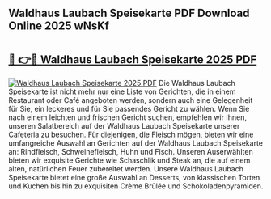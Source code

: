 ## Waldhaus Laubach Speisekarte PDF Download Online 2025 wNsKf

# <h2><a href="http://gc6jemj.nevu.top/?p=Waldhaus+Laubach+Speisekarte">🔗 👉🔴 Waldhaus Laubach Speisekarte 2025 PDF</a></h2>

[![Waldhaus Laubach Speisekarte 2025 PDF](https://i.imgur.com/dBaPXMq.png)](http://gc6jemj.nevu.top/?p=Waldhaus+Laubach+Speisekarte)
Die Waldhaus Laubach Speisekarte ist nicht mehr nur eine Liste von Gerichten, die in einem Restaurant oder Café angeboten werden, sondern auch eine Gelegenheit für Sie, ein leckeres und für Sie passendes Gericht zu wählen. Wenn Sie nach einem leichten und frischen Gericht suchen, empfehlen wir Ihnen, unseren Salatbereich auf der Waldhaus Laubach Speisekarte unserer Cafeteria zu besuchen. Für diejenigen, die Fleisch mögen, bieten wir eine umfangreiche Auswahl an Gerichten auf der Waldhaus Laubach Speisekarte an: Rindfleisch, Schweinefleisch, Huhn und Fisch. Unseren Auserwählten bieten wir exquisite Gerichte wie Schaschlik und Steak an, die auf einem alten, natürlichen Feuer zubereitet werden. Unsere Waldhaus Laubach Speisekarte bietet eine große Auswahl an Desserts, von klassischen Torten und Kuchen bis hin zu exquisiten Crème Brûlée und Schokoladenpyramiden.
